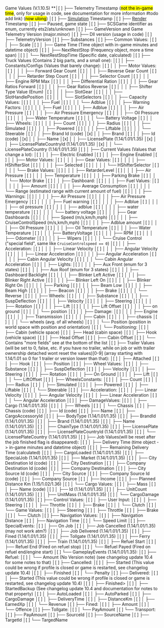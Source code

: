 Game Values (V.1.10.5)
**│[ ] ├── Telemetry Timestamp (<mark>not the in-game time</mark>, only for usage in code, see documentation for more information #todo add link) (<mark>now ulong</mark>)
│[ ] ├── <ins>Simulation</ins> Timestamp
│[ ] ├── <ins>Render</ins> Timestamp
│[ ] ├── Paused, game state
│[ ] ├── SCSGame identifier as enum, currently ets2/ats/unknown
│[ ] ├── GameVersion and Game Telemetry Version (major.minor)
│[ ] ├── Dll version (usage in code)
│[ ] ├── TelemetryVersion
│[ ] ├── Substances
│[ ] ├── Common Values:
│[ ] │    ├── Scale
│[ ] │    ├── Game Time (Time object with in-game minutes and datetime object)
│[ ] │    ├── NextRestStop (Frequency object, more a time span)
│[ ] │    └── NextRestStopTime (Specific date, calculated)
│[ ] ├── Truck Values (Contains 2 big parts, and a small one):
│[ ] │    ├── Constants/Configs (Values that barely change):
│[ ] │    │    ├── Motor Values:
│[ ] │    │    │    ├── Forward Gear Count
│[ ] │    │    │    ├── Reverse Gear Count
│[ ] │    │    │    ├── Retarder Step Count
│[ ] │    │    │    ├── Selector Count
│[ ] │    │    │    ├── Engine RPM Max
│[ ] │    │    │    ├── Differential Ration
│[ ] │    │    │    ├── Gear Ratios Forward
│[ ] │    │    │    ├── Gear Ratios Reverse
│[ ] │    │    │    ├── Shifter Type Value (Enum)
│[ ] │    │    │    ├── SlotGear
│[ ] │    │    │    ├── SlotHandlePosition
│[ ] │    │    │    └── SlotSelectors
│[ ] │    │    ├── Capacity Values:
│[ ] │    │    │    ├── Fuel
│[ ] │    │    │    └── Adblue
│[ ] │    │    ├── Warning Factors:
│[ ] │    │    │    ├── Fuel
│[ ] │    │    │    ├── Adblue
│[ ] │    │    │    ├── Air Pressure
│[ ] │    │    │    ├── Air Pressure Emergency
│[ ] │    │    │    ├── Oil Pressure
│[ ] │    │    │    ├── Water Temperature
│[ ] │    │    │    └── Battery Voltage
│[ ] │    │    ├── Wheels:
│[ ] │    │    │    ├── Count
│[ ] │    │    │    ├── Radius
│[ ] │    │    │    ├── Simulated
│[ ] │    │    │    ├── Powered
│[ ] │    │    │    ├── Liftable
│[ ] │    │    │    └── Steerable
│[ ] │    │    ├── Brand Id (code)
│[x] │    │    ├── Brand
│[ ] │    │    ├── Id (code)
│[x] │    │    ├── Name
│[x] │    │    ├── LicensePlate (1.14/1.01/1.35)
│[x] │    │    ├── LicensePlateCountryId (1.14/1.01/1.35)
│[x] │    │    └── LicensePlateCountry (1.14/1.01/1.35)
│[ ] │    ├── Current Values (Values that change a lot):
│[ ] │    │    ├── Electric Enabled
│[ ] │    │    ├── Engine Enabled
│[ ] │    │    ├── Motor Values:
│[ ] │    │    │    ├── Gear Values:
│[ ] │    │    │    │    ├── HShifterSlot
│[ ] │    │    │    │    ├── Selected
│[ ] │    │    │    │    └── HShifterSelector
│[ ] │    │    │    └── Brake Values:
│[ ] │    │    │         ├── RetarderLevel
│[ ] │    │    │         ├── Air Pressure
│[ ] │    │    │         ├── Temperature
│[ ] │    │    │         ├── Parking Brake
│[ ] │    │    │         └── Motor Brake
│[ ] │    │    ├── Dashboard:
│[ ] │    │    │    ├── Fuel Values:
│[ ] │    │    │    │    ├── Amount
│[ ] │    │    │    │    ├── Average Consumption
│[ ] │    │    │    │    └── Range (estimated range with current amount of fuel)
│[ ] │    │    │    ├── Warnings:
│[ ] │    │    │    │    ├── Air Pressure
│[ ] │    │    │    │    ├── Air Pressure Emergency
│[ ] │    │    │    │    ├── Fuel warning
│[ ] │    │    │    │    ├── Adblue
│[ ] │    │    │    │    ├── oil pressure
│[ ] │    │    │    │    ├── adblue
│[ ] │    │    │    │    ├── water temperature
│[ ] │    │    │    │    └── battery voltage
│[ ] │    │    │    ├── Gear Dashboards
│[ ] │    │    │    ├── Speed (m/s,km/h,mph)
│[ ] │    │    │    ├── CruiseControlSpeed (m/s,km/h,mph)
│[ ] │    │    │    ├── Adblue amount
│[ ] │    │    │    ├── Oil Pressure
│[ ] │    │    │    ├── Oil Temperature
│[ ] │    │    │    ├── Water Temperature
│[ ] │    │    │    ├── BatteryVoltage
│[ ] │    │    │    ├── RPM
│[ ] │    │    │    ├── Odometer
│[ ] │    │    │    ├── Wipers
│[ ] │    │    │    └── Cruise Control ("special field", same like `CruiseControlspeed == 0`)
│[ ] │    │    ├── Acceleration:
│[ ] │    │    │    ├── Linear Velocity
│[ ] │    │    │    ├── Angular Velocity
│[ ] │    │    │    ├── Linear Acceleration
│[ ] │    │    │    ├── Angular Acceleration
│[ ] │    │    │    ├── Cabin Angular Velocity
│[ ] │    │    │    └── Cabin Angular Acceleration
│[ ] │    │    ├── Lights:
│[ ] │    │    │    ├── Aux Front (enum for 3 states)
│[ ] │    │    │    ├── Aux Roof (enum for 3 states)
│[ ] │    │    │    ├── Dashboard Backlight
│[ ] │    │    │    ├── Blinker Left Active
│[ ] │    │    │    ├── Blinker Right Active
│[ ] │    │    │    ├── Blinker Left On
│[ ] │    │    │    ├── Blinker Right On
│[ ] │    │    │    ├── Parking
│[ ] │    │    │    ├── Beam Low
│[ ] │    │    │    ├── Beam High
│[ ] │    │    │    ├── Beacon
│[ ] │    │    │    ├── Brake
│[ ] │    │    │    └── Reverse
│[ ] │    │    ├── Wheels:
│[ ] │    │    │    ├── Substance
│[ ] │    │    │    ├── SuspDeflection
│[ ] │    │    │    ├── Velocity
│[ ] │    │    │    ├── Steering
│[ ] │    │    │    ├── Rotation
│[ ] │    │    │    ├── Lift
│[ ] │    │    │    ├── Lift Offset
│[ ] │    │    │    ├── on ground
│[ ] │    │    │    └── position
│[ ] │    │    ├── Damage:
│[ ] │    │    │    ├── Engine
│[ ] │    │    │    ├── Transmission
│[ ] │    │    │    ├── Cabin
│[ ] │    │    │    ├── chassis
│[ ] │    │    │    └── wheels (avg. of all wheels)
│[ ] │    │    └── Position (position in world space with position and orientation)
│[ ] │    └── Positioning:
│[ ] │         ├── Cabin (vehicle space)
│[ ] │         ├── Head (cabin space)
│[ ] │         ├── Hook (vehicle space)
│[ ] │         ├── Head Offset
│[ ] │         ├── Cabin Offset
│[ ] │         └── Contains "more fields" see at the bottom of the list
│[ ] ├── Trailer Values (will be set to 0, false, etc. if you have no trailer, while on job or with trailer ownership detached wont reset the values)[0-9] (array starting with 1.14/1.01 so 0 for 1 trailer or version lower than that):
│[ ] │    ├── Attached
│[ ] │    ├── Hook
│[ ] │    ├── Position
│[ ] │    ├── Wheel Values:
│[ ] │    │    ├── Substance
│[ ] │    │    ├── SuspDeflection
│[ ] │    │    ├── Velocity
│[ ] │    │    ├── Steering
│[ ] │    │    ├── Rotation
│[ ] │    │    ├── On Ground
│[ ] │    │    ├── Lift
│[ ] │    │    └── LiftOffset
│[ ] │    ├── WheelsConstants:
│[ ] │    │    ├── Count
│[ ] │    │    ├── Radius
│[ ] │    │    ├── Simulated
│[ ] │    │    ├── Powered
│[ ] │    │    ├── Liftable
│[ ] │    │    └── Steerable
│[ ] │    ├── Acceleration:
│[ ] │    │    ├── Linear Velocity
│[ ] │    │    ├── Angular Velocity
│[ ] │    │    ├── Linear Acceleration
│[ ] │    │    └── Angular Acceleration
│[ ] │    ├── DamageValues:
│[ ] │    │    ├── Cargo (1.14/1.01/1.35)
│[ ] │    │    ├── Wheels
│[ ] │    │    └── Chassis
│[ ] │    ├── Chassis (code)
│[ ] │    ├── Id (code)
│[ ] │    ├── Name
│[ ] │    ├── CargoAccessoryId
│[ ] │    ├── BodyType (1.14/1.01/1.35)
│[ ] │    ├── BrandId (1.14/1.01/1.35)
│[ ] │    ├── Brand (1.14/1.01/1.35)
│[ ] │    ├── Name (1.14/1.01/1.35)
│[ ] │    ├── ChainType (1.14/1.01/1.35)
│[ ] │    ├── LicensePlate (1.14/1.01/1.35)
│[ ] │    ├── LicensePlateCountryId (1.14/1.01/1.35)
│[ ] │    └── LicensePlateCountry (1.14/1.01/1.35)
│[ ] ├── Job Values(will be reset after the job finished flag is disappeared):
│[ ] │    ├── Delivery Time (time object -> in-game minutes and datetime object)
│[ ] │    ├── Remaining Delivery Time (calculated)
│[ ] │    ├── CargoLoaded (1.14/1.01/1.35)
│[ ] │    ├── SpecialJob (1.14/1.01/1.35)
│[ ] │    ├── Market (1.14/1.01/1.35)
│[ ] │    ├── City Destination Id (code)
│[ ] │    ├── City Destination
│[ ] │    ├── Company Destination Id (code)
│[ ] │    ├── Company Destination
│[ ] │    ├── City Source Id (code)
│[ ] │    ├── City Source
│[ ] │    ├── Company Source Id (code)
│[ ] │    ├── Company Source
│[ ] │    ├── Income
│[ ] │    ├── Planned Distance Km (1.15/1.02/1.36)
│[ ] │    └── Cargo Values:
│[ ] │         ├── Mass
│[ ] │         ├── Name (code)
│[ ] │         ├── Id (1.14/1.01/1.35)
│[ ] │         ├── UnitCount (1.14/1.01/1.35)
│[ ] │         ├── UnitMass (1.14/1.01/1.35)
│[ ] │         └── CargoDamage (1.14/1.01/1.35)
│[ ] ├── Control Values:
│[ ] │    ├── User Input:
│[ ] │    │    ├── Steering
│[ ] │    │    ├── Throttle
│[ ] │    │    ├── Brake
│[ ] │    │    └── Clutch
│[ ] │    └── Game Values:
│[ ] │         ├── Steering
│[ ] │         ├── Throttle
│[ ] │         ├── Brake
│[ ] │         └── Clutch
│[ ] ├── Navigation Values:
│[ ] │    ├── Navigation Distance
│[ ] │    ├── Navigation Time
│[ ] │    └── Speed Limit
│[ ] ├── SpecialEvents:
│[ ] │    ├── On Job
│[ ] │    ├── Job Cancelled (1.14/1.01/1.35) (may not work atm?)
│[ ] │    ├── Job Delivered (1.14/1.01/1.35)
│[ ] │    ├── Fined (1.14/1.01/1.35)
│[ ] │    ├── Tollgate (1.14/1.01/1.35)
│[ ] │    ├── Ferry (1.14/1.01/1.35)
│[ ] │    ├── Train (1.14/1.01/1.35)
│[ ] │    ├── Refuel Start
│[ ] │    ├── Refuel End (Fired on refuel stop)
│[ ] │    └── Refuel Payed (Fired on refuel end/engine start)
│[ ] └── GameplayEvents (1.14/1.01/1.35):
│[ ]      ├── Refuel:
│[ ]      │    └── Amount (No Version note)  (see changelog update 10.4 for some notes to that)
│[ ]      ├── Cancelled:
│[ ]      │    ├── Started (This value could be wrong if profile is closed or game is restarted, see changelog update 10.4)
│[ ]      │    ├── Finished
│[ ]      │    └── Penalty
│[ ]      ├── Delivered:
│[ ]      │    ├── Started (This value could be wrong if profile is closed or game is restarted, see changelog update 10.4)
│[ ]      │    ├── Finished>
│[ ]      │    ├── StartedBackup (See changelog update 10.4 and documentation for notes to that property)
│[ ]      │    ├── AutoLoaded
│[ ]      │    ├── AutoParked
│[ ]      │    ├── CargoDamage
│[ ]      │    ├── DeliveryTime
│[ ]      │    ├── DistanceKm
│[ ]      │    ├── EarnedXp
│[ ]      │    └── Revenue
│[ ]      ├── Fined:
│[ ]      │    ├── Amount
│[ ]      │    └── Offence
│[ ]      ├── Tollgate:
│[ ]      │    └── PayAmount
│[ ]      └── Transport:
│[ ]           ├── PayAmount
│[ ]           ├── SourceId
│[ ]           ├── SourceName
│[ ]           ├── TargetId
│[ ]           └── TargedName  
